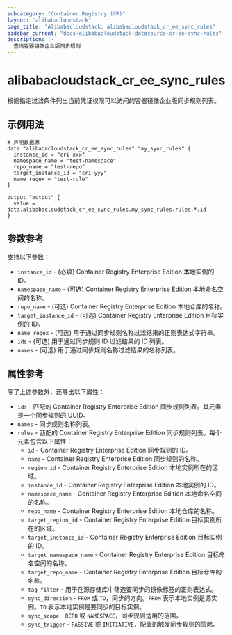 ```yaml
---
subcategory: "Container Registry (CR)"
layout: "alibabacloudstack"
page_title: "Alibabacloudstack: alibabacloudstack_cr_ee_sync_rules"
sidebar_current: "docs-alibabacloudstack-datasource-cr-ee-sync-rules"
description: |-
  查询容器镜像企业版同步规则
---
```


# alibabacloudstack_cr_ee_sync_rules

根据指定过滤条件列出当前凭证权限可以访问的容器镜像企业版同步规则列表。



## 示例用法

```
# 声明数据源
data "alibabacloudstack_cr_ee_sync_rules" "my_sync_rules" {
  instance_id = "cri-xxx"
  namespace_name = "test-namespace"
  repo_name = "test-repo"
  target_instance_id = "cri-yyy"
  name_regex = "test-rule"
}

output "output" {
  value = data.alibabacloudstack_cr_ee_sync_rules.my_sync_rules.rules.*.id
}
```

## 参数参考

支持以下参数：

* `instance_id` - (必填) Container Registry Enterprise Edition 本地实例的 ID。
* `namespace_name` - (可选) Container Registry Enterprise Edition 本地命名空间的名称。
* `repo_name` - (可选) Container Registry Enterprise Edition 本地仓库的名称。
* `target_instance_id` - (可选) Container Registry Enterprise Edition 目标实例的 ID。
* `name_regex` - (可选) 用于通过同步规则名称过滤结果的正则表达式字符串。
* `ids` - (可选) 用于通过同步规则 ID 过滤结果的 ID 列表。
* `names` - (可选) 用于通过同步规则名称过滤结果的名称列表。

## 属性参考

除了上述参数外，还导出以下属性：

* `ids` - 匹配的 Container Registry Enterprise Edition 同步规则列表。其元素是一个同步规则的 UUID。
* `names` - 同步规则名称列表。
* `rules` - 匹配的 Container Registry Enterprise Edition 同步规则列表。每个元素包含以下属性：
  * `id` - Container Registry Enterprise Edition 同步规则的 ID。
  * `name` - Container Registry Enterprise Edition 同步规则的名称。
  * `region_id` - Container Registry Enterprise Edition 本地实例所在的区域。
  * `instance_id` - Container Registry Enterprise Edition 本地实例的 ID。
  * `namespace_name` - Container Registry Enterprise Edition 本地命名空间的名称。
  * `repo_name` - Container Registry Enterprise Edition 本地仓库的名称。
  * `target_region_id` - Container Registry Enterprise Edition 目标实例所在的区域。
  * `target_instance_id` - Container Registry Enterprise Edition 目标实例的 ID。
  * `target_namespace_name` - Container Registry Enterprise Edition 目标命名空间的名称。
  * `target_repo_name` - Container Registry Enterprise Edition 目标仓库的名称。
  * `tag_filter` - 用于在源存储库中筛选要同步的镜像标签的正则表达式。
  * `sync_direction` - `FROM` 或 `TO`，同步的方向。`FROM` 表示本地实例是源实例。`TO` 表示本地实例是要同步的目标实例。
  * `sync_scope` - `REPO` 或 `NAMESPACE`，同步规则适用的范围。
  * `sync_trigger` - `PASSIVE` 或 `INITIATIVE`，配置的触发同步规则的策略。